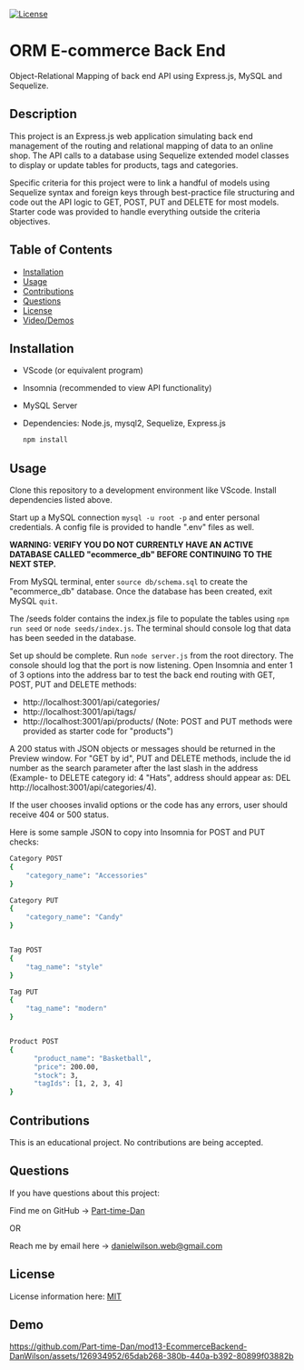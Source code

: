 [![License](https://img.shields.io/badge/License-MIT-blue.svg)](https://choosealicense.com/licenses/mit/)

# ORM E-commerce Back End

Object-Relational Mapping of back end API using Express.js, MySQL and Sequelize.

## Description

This project is an Express.js web application simulating back end management of the routing and relational mapping of data to an online shop. The API calls to a database using Sequelize extended model classes to display or update tables for products, tags and categories. 

Specific criteria for this project were to link a handful of models using Sequelize syntax and foreign keys through best-practice file structuring and code out the API logic to GET, POST, PUT and DELETE for most models. Starter code was provided to handle everything outside the criteria objectives.


## Table of Contents

- [Installation](#installation)
- [Usage](#usage)
- [Contributions](#contributions)
- [Questions](#questions)
- [License](#license)
- [Video/Demos](#demo)

## Installation

- VScode (or equivalent program) 

- Insomnia (recommended to view API functionality)

- MySQL Server

- Dependencies: Node.js, mysql2, Sequelize, Express.js
    ```sh
    npm install
    ``` 


## Usage

Clone this repository to a development environment like VScode. Install dependencies listed above.

Start up a MySQL connection `mysql -u root -p` and enter personal credentials. A config file is provided to handle ".env" files as well.

**WARNING: VERIFY YOU DO NOT CURRENTLY HAVE AN ACTIVE DATABASE CALLED "ecommerce_db" BEFORE CONTINUING TO THE NEXT STEP.**

From MySQL terminal, enter `source db/schema.sql` to create the "ecommerce_db" database. Once the database has been created, exit MySQL `quit`.

The /seeds folder contains the index.js file to populate the tables using `npm run seed` or `node seeds/index.js`. The terminal should console log that data has been seeded in the database.

Set up should be complete. Run `node server.js` from the root directory. The console should log that the port is now listening. Open Insomnia and enter 1 of 3 options into the address bar to test the back end routing with GET, POST, PUT and DELETE methods:

- http://<area>localhost:3001/api/categories/
- http://<area>localhost:3001/api/tags/
- http://<area>localhost:3001/api/products/ (Note: POST and PUT methods were provided as starter code for "products")

A 200 status with JSON objects or messages should be returned in the Preview window. For "GET by id", PUT and DELETE methods, include the id number as the search parameter after the last slash in the address (Example- to DELETE category id: 4 "Hats", address should appear as: DEL http://<area>localhost:3001/api/categories/4). 

If the user chooses invalid options or the code has any errors, user should receive 404 or 500 status.


Here is some sample JSON to copy into Insomnia for POST and PUT checks:
```sh
Category POST
{
	"category_name": "Accessories"
}

Category PUT
{
	"category_name": "Candy"
}


Tag POST
{
	"tag_name": "style"
}

Tag PUT
{
	"tag_name": "modern"
}


Product POST
{
      "product_name": "Basketball",
      "price": 200.00,
      "stock": 3,
      "tagIds": [1, 2, 3, 4]
}
```

## Contributions

This is an educational project. No contributions are being accepted.
 

## Questions

If you have questions about this project:

Find me on GitHub -> [Part-time-Dan](https://github.com/Part-time-Dan)

OR

Reach me by email here -> [danielwilson.web@gmail.com](mailto:danielwilson.web@gmail.com)


## License

License information here: [MIT](https://choosealicense.com/licenses/mit/)

## Demo

https://github.com/Part-time-Dan/mod13-EcommerceBackend-DanWilson/assets/126934952/65dab268-380b-440a-b392-80899f03882b
